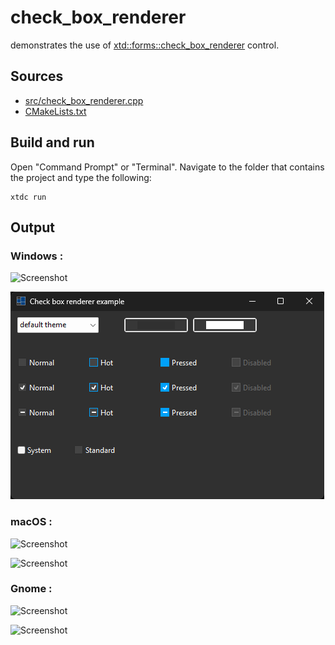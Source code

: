 # check_box_renderer

demonstrates the use of [xtd::forms::check_box_renderer](https://gammasoft71.github.io/xtd/reference_guides/latest/classxtd_1_1forms_1_1check__box__renderer.html) control.

## Sources

* [src/check_box_renderer.cpp](src/check_box_renderer.cpp)
* [CMakeLists.txt](CMakeLists.txt)

## Build and run

Open "Command Prompt" or "Terminal". Navigate to the folder that contains the project and type the following:

```shell
xtdc run
```

## Output

### Windows :

![Screenshot](../../../../docs/pictures/examples/check_box_renderer_w.png)

![Screenshot](../../../../docs/pictures/examples/check_box_renderer_wd.png)

### macOS :

![Screenshot](../../../../docs/pictures/examples/check_box_renderer_m.png)

![Screenshot](../../../../docs/pictures/examples/check_box_renderer_md.png)

### Gnome :

![Screenshot](../../../../docs/pictures/examples/check_box_renderer_g.png)

![Screenshot](../../../../docs/pictures/examples/check_box_renderer_gd.png)
